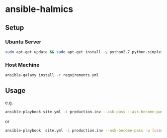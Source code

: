 # ansible-halmics

## Setup

### Ubuntu Server

```sh
sudo apt-get update && sudo apt-get install -y python2.7 python-simplejson
```

### Host Machine

```sh
ansible-galaxy install -r requirements.yml
```

## Usage

e.g.

```sh
ansible-playbook site.yml -i production.inv --ask-pass --ask-become-pass -u [username] --ask-vault-pass
```

or

```sh
ansible-playbook  site.yml -i production.inv --ask-become-pass -u [username] --private-key="~/.ssh/id_rsa" --ask-vault-pass
```
